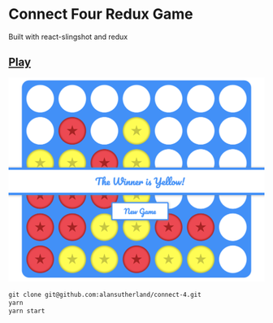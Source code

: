  # Connect Four Redux Game   
 
 Built with react-slingshot and redux
 
## [Play](https://cnct-4.firebaseapp.com)
 
 ![Screenshot](/src/game.png)

``` 
git clone git@github.com:alansutherland/connect-4.git
yarn
yarn start
```
